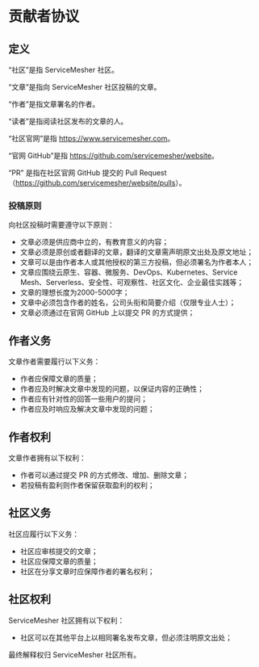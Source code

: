 # 贡献者协议

## 定义

“社区”是指 ServiceMesher 社区。

“文章”是指向 ServiceMesher 社区投稿的文章。

“作者”是指文章署名的作者。

“读者”是指阅读社区发布的文章的人。

“社区官网”是指 <https://www.servicemesher.com>。

“官网 GitHub”是指 <https://github.com/servicemesher/website>。

“PR” 是指在社区官网 GitHub 提交的 Pull Request（<https://github.com/servicemesher/website/pulls>）。

### 投稿原则

向社区投稿时需要遵守以下原则：

- 文章必须是供应商中立的，有教育意义的内容；
- 文章必须是原创或者翻译的文章，翻译的文章需声明原文出处及原文地址；
- 文章可以是由作者本人或其他授权的第三方投稿，但必须署名为作者本人；
- 文章应围绕云原生、容器、微服务、DevOps、Kubernetes、Service Mesh、Serverless、安全性、可观察性、社区文化、企业最佳实践等；
- 文章的理想长度为2000-5000字；
- 文章中必须包含作者的姓名，公司头衔和简要介绍（仅限专业人士）；
- 文章必须通过在官网 GitHub 上以提交 PR 的方式提供；

## 作者义务

文章作者需要履行以下义务：

- 作者应保障文章的质量；
- 作者应及时解决文章中发现的问题，以保证内容的正确性；
- 作者应有针对性的回答一些用户的提问；
- 作者应及时响应及解决文章中发现的问题；

## 作者权利

文章作者拥有以下权利：

- 作者可以通过提交 PR 的方式修改、增加、删除文章；
- 若投稿有盈利则作者保留获取盈利的权利；

## 社区义务

社区应履行以下义务：

- 社区应审核提交的文章；
- 社区应保障文章的质量；
- 社区在分享文章时应保障作者的署名权利；

## 社区权利

ServiceMesher 社区拥有以下权利：

- 社区可以在其他平台上以相同署名发布文章，但必须注明原文出处；

最终解释权归 ServiceMesher 社区所有。